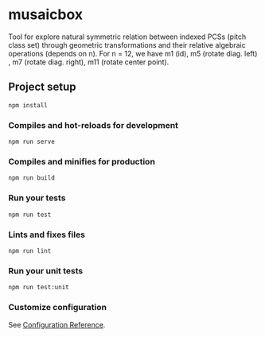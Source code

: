 # musaicbox

Tool for explore natural symmetric relation between indexed PCSs (pitch class set) 
through geometric transformations and their relative algebraic operations
(depends on n). For n = 12, we have m1 (id), m5 (rotate diag. left) , m7 (rotate diag. right), 
m11 (rotate center point).

## Project setup
```
npm install
```

### Compiles and hot-reloads for development
```
npm run serve
```

### Compiles and minifies for production
```
npm run build
```

### Run your tests
```
npm run test
```

### Lints and fixes files
```
npm run lint
```

### Run your unit tests
```
npm run test:unit
```

### Customize configuration
See [Configuration Reference](https://cli.vuejs.org/config/).
